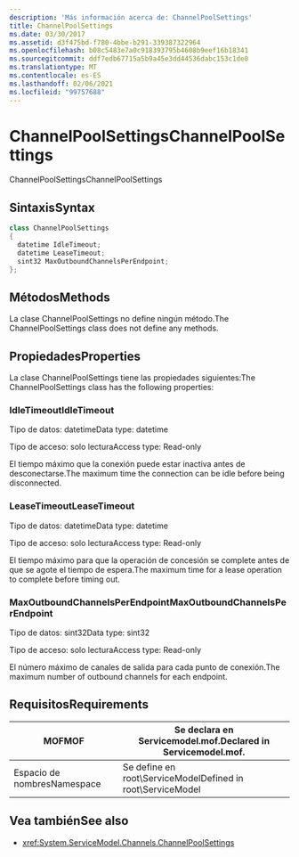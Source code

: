```yaml
---
description: 'Más información acerca de: ChannelPoolSettings'
title: ChannelPoolSettings
ms.date: 03/30/2017
ms.assetid: d3f475bd-f780-4bbe-b291-339387322964
ms.openlocfilehash: b08c5483e7a0c918393795b4608b9eef16b18341
ms.sourcegitcommit: ddf7edb67715a5b9a45e3dd44536dabc153c1de0
ms.translationtype: MT
ms.contentlocale: es-ES
ms.lasthandoff: 02/06/2021
ms.locfileid: "99757688"
---
```

# <a name="channelpoolsettings"></a><span data-ttu-id="f854e-103">ChannelPoolSettings</span><span class="sxs-lookup"><span data-stu-id="f854e-103">ChannelPoolSettings</span></span>

<span data-ttu-id="f854e-104">ChannelPoolSettings</span><span class="sxs-lookup"><span data-stu-id="f854e-104">ChannelPoolSettings</span></span>  
  
## <a name="syntax"></a><span data-ttu-id="f854e-105">Sintaxis</span><span class="sxs-lookup"><span data-stu-id="f854e-105">Syntax</span></span>  
  
```csharp
class ChannelPoolSettings  
{  
  datetime IdleTimeout;  
  datetime LeaseTimeout;  
  sint32 MaxOutboundChannelsPerEndpoint;  
};  
```  
  
## <a name="methods"></a><span data-ttu-id="f854e-106">Métodos</span><span class="sxs-lookup"><span data-stu-id="f854e-106">Methods</span></span>  

 <span data-ttu-id="f854e-107">La clase ChannelPoolSettings no define ningún método.</span><span class="sxs-lookup"><span data-stu-id="f854e-107">The ChannelPoolSettings class does not define any methods.</span></span>  
  
## <a name="properties"></a><span data-ttu-id="f854e-108">Propiedades</span><span class="sxs-lookup"><span data-stu-id="f854e-108">Properties</span></span>  

 <span data-ttu-id="f854e-109">La clase ChannelPoolSettings tiene las propiedades siguientes:</span><span class="sxs-lookup"><span data-stu-id="f854e-109">The ChannelPoolSettings class has the following properties:</span></span>  
  
### <a name="idletimeout"></a><span data-ttu-id="f854e-110">IdleTimeout</span><span class="sxs-lookup"><span data-stu-id="f854e-110">IdleTimeout</span></span>  

 <span data-ttu-id="f854e-111">Tipo de datos: datetime</span><span class="sxs-lookup"><span data-stu-id="f854e-111">Data type: datetime</span></span>  
  
 <span data-ttu-id="f854e-112">Tipo de acceso: solo lectura</span><span class="sxs-lookup"><span data-stu-id="f854e-112">Access type: Read-only</span></span>  
  
 <span data-ttu-id="f854e-113">El tiempo máximo que la conexión puede estar inactiva antes de desconectarse.</span><span class="sxs-lookup"><span data-stu-id="f854e-113">The maximum time the connection can be idle before being disconnected.</span></span>  
  
### <a name="leasetimeout"></a><span data-ttu-id="f854e-114">LeaseTimeout</span><span class="sxs-lookup"><span data-stu-id="f854e-114">LeaseTimeout</span></span>  

 <span data-ttu-id="f854e-115">Tipo de datos: datetime</span><span class="sxs-lookup"><span data-stu-id="f854e-115">Data type: datetime</span></span>  
  
 <span data-ttu-id="f854e-116">Tipo de acceso: solo lectura</span><span class="sxs-lookup"><span data-stu-id="f854e-116">Access type: Read-only</span></span>  
  
 <span data-ttu-id="f854e-117">El tiempo máximo para que la operación de concesión se complete antes de que se agote el tiempo de espera.</span><span class="sxs-lookup"><span data-stu-id="f854e-117">The maximum time for a lease operation to complete before timing out.</span></span>  
  
### <a name="maxoutboundchannelsperendpoint"></a><span data-ttu-id="f854e-118">MaxOutboundChannelsPerEndpoint</span><span class="sxs-lookup"><span data-stu-id="f854e-118">MaxOutboundChannelsPerEndpoint</span></span>  

 <span data-ttu-id="f854e-119">Tipo de datos: sint32</span><span class="sxs-lookup"><span data-stu-id="f854e-119">Data type: sint32</span></span>  
  
 <span data-ttu-id="f854e-120">Tipo de acceso: solo lectura</span><span class="sxs-lookup"><span data-stu-id="f854e-120">Access type: Read-only</span></span>  
  
 <span data-ttu-id="f854e-121">El número máximo de canales de salida para cada punto de conexión.</span><span class="sxs-lookup"><span data-stu-id="f854e-121">The maximum number of outbound channels for each endpoint.</span></span>  
  
## <a name="requirements"></a><span data-ttu-id="f854e-122">Requisitos</span><span class="sxs-lookup"><span data-stu-id="f854e-122">Requirements</span></span>  
  
|<span data-ttu-id="f854e-123">MOF</span><span class="sxs-lookup"><span data-stu-id="f854e-123">MOF</span></span>|<span data-ttu-id="f854e-124">Se declara en Servicemodel.mof.</span><span class="sxs-lookup"><span data-stu-id="f854e-124">Declared in Servicemodel.mof.</span></span>|  
|---------|-----------------------------------|  
|<span data-ttu-id="f854e-125">Espacio de nombres</span><span class="sxs-lookup"><span data-stu-id="f854e-125">Namespace</span></span>|<span data-ttu-id="f854e-126">Se define en root\ServiceModel</span><span class="sxs-lookup"><span data-stu-id="f854e-126">Defined in root\ServiceModel</span></span>|  
  
## <a name="see-also"></a><span data-ttu-id="f854e-127">Vea también</span><span class="sxs-lookup"><span data-stu-id="f854e-127">See also</span></span>

- <xref:System.ServiceModel.Channels.ChannelPoolSettings>
